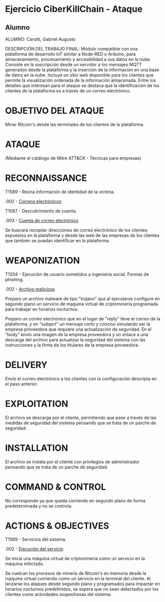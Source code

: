 # Ejercicio CiberKillChain - Ataque

## Alumno

ALUMNO: Carutti, Gabriel Augusto


DESCRIPCIÓN DEL TRABAJO FINAL: Módulo compatible con una plataforma de desarrollo IoT similar a Node-RED o Arduino, para almacenamiento, procesamiento y accesibilidad a sus datos en la nube.
Consiste en la suscripción desde un servidor a los mensajes MQTT generados desde la plataforma y la inserción de la información en una base de datos en la nube. Incluye un sitio web disponible para los clientes que permite la visualización ordenada de la información almacenada. 
Entre los detalles que interesan para el ataque se destaca que la identificación de los clientes de la plataforma es a través de un correo electrónico.

OBJETIVO DEL ATAQUE
===================
Minar Bitcoin's desde las terminales de los clientes de la plataforma. 

ATAQUE
======

(Mediante el catálogo de Mitre ATT&CK - Técnicas para empresas)

RECONNAISSANCE
==============

T1589	 - Reúna información de identidad de la víctima.	

.002	- [Correos electrónicos](https://attack.mitre.org/techniques/T1589/002/)

T1087	 - Descubrimiento de cuenta.

.003	- [Cuenta de correo electrónico](https://attack.mitre.org/techniques/T1087/003/)

Se buscará recopilar direcciones de correo electrónico de los clientes expuestos en la plataforma y desde las web de las empresas de los clientes que también se puedan identificar en la plataforma.

WEAPONIZATION
=============

T1204 - Ejecución de usuario sometidos a ingeniería social.
Formas de phishing.
 
.002	- [Archivo malicioso](https://attack.mitre.org/techniques/T1204/002/)

Preparo un archivo malware de tipo "trojano" que al ejecutarse configure en segundo plano un servicio de maquina virtual de criptominería programada para trabajar en horarios nocturnos.

Preparo un correo electrónico que en el lugar de "reply" lleve el correo de la plataforma, y en "subject" un mensaje corto y conciso simulando ser la empresa proveedora que requiere una actualización de seguridad. En el "body" envío una imagen de la empresa proveedora y un enlace a una descarga del archivo para actualizar la seguridad del sistema con las instrucciones y la firma de los titulares de la empresa proveedora.

DELIVERY
========

Envío el correo electrónico a los clientes con la configuración descripta en el paso anterior.

EXPLOITATION
============

El archivo se descarga por el cliente, permitiendo que pase a través de las medidas de seguridad del sistema pensando que se trata de un parche de seguridad.

INSTALLATION
============

El archivo se instala por el cliente con privilegios de administrador pensando que se trata de un parche de seguridad.

COMMAND & CONTROL
=================

No corresponde ya que queda corriendo en segundo plano de forma predeterminada y no se controla.

ACTIONS & OBJECTIVES
====================

T1569 - Servicios del sistema.

.002	- [Ejecución del servicio](https://attack.mitre.org/techniques/T1569/002/)

Se inicia una máquina virtual de criptominería como un servicio en la máquina infectada.

Se vuelcan los procesos de minería de Bitcoin's en memoria desde la maquina virtual corriendo como un servicio en la terminal del cliente.
Al lanzarse los ataques desde segundo plano y programados para impactar en horarios nocturnos predefinidos, se espera que no sean detectados por los clientes como actividades sospechosas del sistema.
